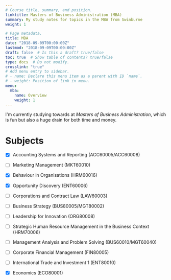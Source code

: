```yaml
---
# Course title, summary, and position.
linktitle: Masters of Business Administration (MBA)
summary: My study notes for topics in the MBA from Swinburne
weight: 1

# Page metadata.
title: MBA
date: "2018-09-09T00:00:00Z"
lastmod: "2018-09-09T00:00:00Z"
draft: false  # Is this a draft? true/false
toc: true  # Show table of contents? true/false
type: docs  # Do not modify.
crosslink: "true"
# Add menu entry to sidebar.
# - name: Declare this menu item as a parent with ID `name`.
# - weight: Position of link in menu.
menu:
  mba:
    name: Overview
    weight: 1
---
```

I'm currently studying towards at _Masters of Business Administration_, which is fun but also a huge drain for both time and money.

# Subjects

- [x] Accounting Systems and Reporting (ACC60005/ACC60008)
- [ ] Marketing Management (MKT60010)
- [x] Behaviour in Organisations (HRM60016)
- [x] Opportunity Discovery (ENT60006)
- [ ] Corporations and Contract Law (LAW60003)
- [ ] Business Strategy (BUS80005/MGT80002)
- [ ] Leadership for Innovation (ORG80008)
- [ ] Strategic Human Resource Management in the Business Context (HRM70006)
- [ ] Management Analysis and Problem Solving (BUS60010/MGT60040)
- [ ] Corporate Financial Management (FIN80005)
- [ ] International Trade and Investment 1 (ENT80010)
- [x] Economics (ECO80001)

